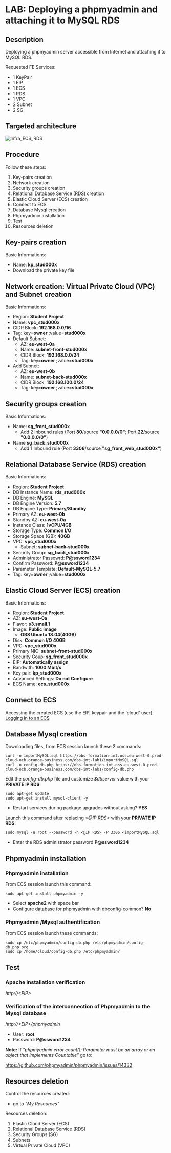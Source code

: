 # LAB: Deploying a phpmyadmin and attaching it to MySQL RDS

## Description

Deploying a phpmyadmin server accessible from Internet and attaching it to MySQL RDS.

Requested FE Services:
* 1 KeyPair
* 1 EIP
* 1 ECS
* 1 RDS
* 1 VPC
* 2 Subnet
* 2 SG

## Targeted architecture 
![Infra_ECS_RDS](images/Infra_ECS_RDS.png)

## Procedure

Follow these steps:
1. Key-pairs creation
2. Network creation
3. Security groups creation
4. Relational Database Service (RDS) creation
5. Elastic Cloud Server (ECS) creation
6. Connect to ECS
7. Database Mysql creation
8. Phpmyadmin installation 
9. Test
10. Resources deletion

## Key-pairs creation

Basic Informations:
* Name: **kp_stud000x**
* Download the private key file

## Network creation: Virtual Private Cloud (VPC) and Subnet creation 

Basic Informations:
* Region: **Student Project**
* Name: **vpc_stud000x**
* CIDR Block: **192.168.0.0/16**
* Tag: key=**owner** ;value=**stud000x**
* Default Subnet: 
  * AZ: **eu-west-0a**
  * Name: **subnet-front-stud000x**
  * CIDR Block: **192.168.0.0/24**
  * Tag: key=**owner** ;value=**stud000x**  
* Add Subnet: 
  * AZ: **eu-west-0b**
  * Name: **subnet-back-stud000x**
  * CIDR Block: **192.168.100.0/24**
  * Tag: key=**owner** ;value=**stud000x**

## Security groups creation

Basic Informations:
* Name: **sg_front_stud000x**
  * Add  2 Inbound rules (Port **80**/source **"0.0.0.0/0"**; Port **22**/source **"0.0.0.0/0"**)
* Name **sg_back_stud000x**
  * Add  1 Inbound rule (Port **3306**/source **"sg_front_web_stud000x"**)

## Relational Database Service (RDS) creation

Basic Informations:
* Region: **Student Project**
* DB Instance Name: **rds_stud000x**
* DB Engine: **MySQL** 
* DB Engine Version: **5.7**
* DB Engine Type: **Primary/Standby**
* Primary AZ: **eu-west-0b**
* Standby AZ: **eu-west-0a**
* Instance Class: **1vCPU/4GB**
* Storage Type: **Common I/O**
* Storage Space (GB): **40GB**
* VPC: **vpc_stud000x**
  * Subnet: **subnet-back-stud000x**
* Security Group: **sg_back_stud000x**
* Administrator Passowrd: **P@ssword1234**
* Confirm Password: **P@ssword1234**
* Parameter Template: **Default-MySQL-5.7**
* Tag: key=**owner** ;value=**stud000x**

  
## Elastic Cloud Server (ECS) creation

Basic Informations:
* Region: **Student Project**
* AZ: **eu-west-0a**
* Flavor: **s3.small.1**
* Image: **Public image**
  * **OBS Ubuntu 18.04(40GB)**
* Disk: **Common I/O 40GB**
* VPC: **vpc_stud000x**
* Primary NIC: **subnet-front-stud000x**
* Security Goup: **sg_front_stud000x**
* EIP: **Automatically assign**
* Bandwith: **1000 Mbit/s**
* Key pair: **kp_stud000x**
* Advanced Settings: **Do not Configure**
* ECS Name: **ecs_stud000x**

## Connect to ECS

Accessing the created ECS (use the EIP, keypair and the 'cloud' user): [Logging in to an ECS](https://docs.prod-cloud-ocb.orange-business.com/en-us/usermanual/ecs/en-us_topic_0092494193.html)

## Database Mysql creation 
Downloading files, from ECS session launch these 2 commands:
```
curl -o importMySQL.sql https://obs-formation-imt.oss.eu-west-0.prod-cloud-ocb.orange-business.com/obs-imt-lab1/importMySQL.sql
curl -o config-db.php https://obs-formation-imt.oss.eu-west-0.prod-cloud-ocb.orange-business.com/obs-imt-lab1/config-db.php
```

Edit the *config-db.php* file and customize *$dbserver* value  with your **PRIVATE IP RDS**:
```
sudo apt-get update
sudo apt-get install mysql-client -y
```

* Restart services during package upgrades without asking? **YES**

Launch this command after replacing *<@IP RDS>* with your **PRIVATE IP RDS**:
```
sudo mysql -u root --password -h <@IP RDS> -P 3306 <importMySQL.sql
```

* Enter the RDS administrator password **P@ssword1234**

## Phpmyadmin installation 

### Phpmyadmin installation

From ECS session launch this command:
```
sudo apt-get install phpmyadmin -y
```
* Select **apache2** with space bar
* Configure database for phpmyadmin with dbconfig-common? **No**

### Phpmyadmin /Mysql authentification

From ECS session launch these commands:
```
sudo cp /etc/phpmyadmin/config-db.php /etc/phpmyadmin/config-db.php.org
sudo cp /home/cloud/config-db.php /etc/phpmyadmin/
```

## Test

### Apache installation verification
*http://\<EIP\>*


### Verification of the interconnection of Phpmyadmin to the Mysql database

*http://\<EIP\>/phpmyadmin*
* User: **root**
* Password: **P@ssword1234**

**Note:** If *"phpmyadmin error count(): Parameter must be an array or an object that implements Countable"* go to: 

https://github.com/phpmyadmin/phpmyadmin/issues/14332



## Resources deletion
Control the resources created:
* go to *"My Resources"*

Resources deletion:
1. Elastic Cloud Server (ECS)
2. Relational Database Service (RDS)
3. Security Groups (SG)
4. Subnets
5. Virtual Private Cloud (VPC)

